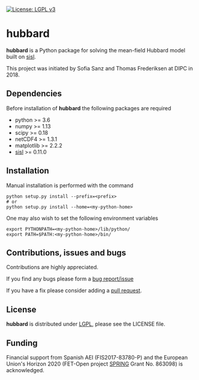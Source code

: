 [![License: LGPL v3](https://img.shields.io/badge/License-LGPL%20v3-blue.svg)](https://www.gnu.org/licenses/lgpl-3.0)

# hubbard #

__hubbard__ is a Python package for solving the mean-field Hubbard model built on [sisl].

This project was initiated by Sofia Sanz and Thomas Frederiksen at DIPC in 2018.


## Dependencies ##
Before installation of __hubbard__ the following packages are required
   - python >= 3.6
   - numpy >= 1.13
   - scipy >= 0.18
   - netCDF4 >= 1.3.1
   - matplotlib >= 2.2.2
   - [sisl][sisl] >= 0.11.0

## Installation ##
Manual installation is performed with the command

    python setup.py install --prefix=<prefix>
    # or
    python setup.py install --home=<my-python-home>

One may also wish to set the following environment variables

    export PYTHONPATH=<my-python-home>/lib/python/
    export PATH=$PATH:<my-python-home>/bin/

## Contributions, issues and bugs ##
Contributions are highly appreciated.

If you find any bugs please form a [bug report/issue][issues]

If you have a fix please consider adding a [pull request][pulls].

## License ##
__hubbard__ is distributed under [LGPL][lgpl], please see the LICENSE file.


## Funding ##
Financial support from Spanish AEI (FIS2017-83780-P) and the European Union's Horizon 2020 (FET-Open
project [SPRING][spring] Grant No. 863098) is acknowledged.

<!---
Links to external and internal sites.
-->
[issues]: https://github.com/dipc-cc/hubbard/issues
[pulls]: https://github.com/dipc-cc/hubbard/pulls
[lgpl]: http://www.gnu.org/licenses/lgpl.html
[sisl]: https://github.com/zerothi/sisl
[spring]: https://www.springfetopen.eu/
